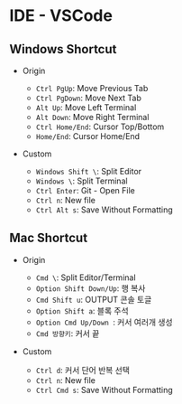 # IDE - VSCode

## Windows Shortcut

- Origin

  - `Ctrl PgUp`: Move Previous Tab
  - `Ctrl PgDown`: Move Next Tab
  - `Alt Up`: Move Left Terminal
  - `Alt Down`: Move Right Terminal
  - `Ctrl Home/End`: Cursor Top/Bottom
  - `Home/End`: Cursor Home/End

- Custom
  - `Windows Shift \`: Split Editor
  - `Windows \`: Split Terminal
  - `Ctrl Enter`: Git - Open File
  - `Ctrl n`: New file
  - `Ctrl Alt s`: Save Without Formatting

## Mac Shortcut

- Origin

  - `Cmd \`: Split Editor/Terminal
  - `Option Shift Down/Up`: 행 복사
  - `Cmd Shift u`: OUTPUT 콘솔 토글
  - `Option Shift a`: 블록 주석
  - `Option Cmd Up/Down `: 커서 여러개 생성
  - `Cmd 방향키`: 커서 끝

- Custom
  - `Ctrl d`: 커서 단어 반복 선택
  - `Ctrl n`: New file
  - `Ctrl Cmd s`: Save Without Formatting
